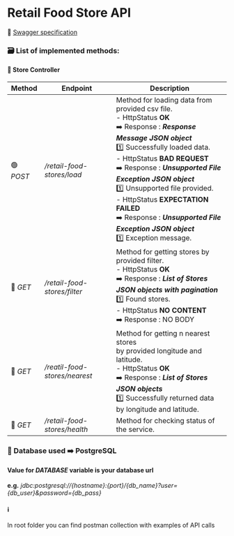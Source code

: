 # Retail Food Store API

📗 [Swagger specification](http://localhost:8090/retail-food-stores/swagger-ui/index.html)

### 🗃️ List of implemented methods:

#### :department_store: Store Controller

| Method                    | Endpoint                      | Description                                                                                                                                                                                                                                                                                                                                                                                                                                  |
|---------------------------|-------------------------------|----------------------------------------------------------------------------------------------------------------------------------------------------------------------------------------------------------------------------------------------------------------------------------------------------------------------------------------------------------------------------------------------------------------------------------------------|
| :green_circle: *POST*     | */retail-food-stores/load*    | Method for loading data from provided csv file. <br> - HttpStatus **OK** <br> ➡️ Response : ***Response Message JSON object*** <br> 1️⃣ Successfully loaded data. <br> - HttpStatus **BAD REQUEST** <br> ➡️ Response : ***Unsupported File Exception JSON object*** <br> 1️⃣ Unsupported file provided. <br> - HttpStatus **EXPECTATION FAILED** <br> ➡️ Response : ***Unsupported File Exception JSON object*** <br> 1️⃣ Exception message. |
| :large_blue_circle: *GET* | */retail-food-stores/filter*  | Method for getting stores by provided filter. <br> - HttpStatus **OK** <br> ➡️ Response : ***List of Stores JSON objects with pagination*** <br> 1️⃣ Found stores. <br> - HttpStatus **NO CONTENT** <br> ➡️ Response : NO BODY                                                                                                                                                                                                               |
| 🔵 *GET*                  | */reatil-food-stores/nearest* | Method for getting n nearest stores <br> by provided longitude and latitude. <br> - HttpStatus **OK** <br> ➡️ Response : ***List of Stores JSON objects*** <br> 1️⃣ Successfully returned data by longitude and latitude.                                                                                                                                                                                                                    |
| :large_blue_circle: *GET* | */retail-food-stores/health*  | Method for checking status of the service.                                                                                                                                                                                                                                                                                                                                                                                                   |

### :file_folder: Database used ➡️ **PostgreSQL**

####  Value for *DATABASE* variable is your database url 

**e.g.** *jdbc:postgresql://{hostname}:{port}/{db_name}?user={db_user}&password={db_pass}*

#### :information_source: 

In root folder you can find postman collection with examples of API calls
